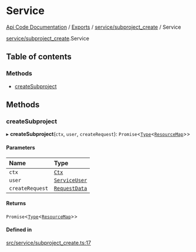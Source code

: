 # Service
 
[Api Code Documentation](../README.md) / [Exports](../modules.md) / [service/subproject\_create](../modules/service_subproject_create.md) / Service

[service/subproject\_create](../modules/service_subproject_create.md).Service

## Table of contents

### Methods

- [createSubproject](service_subproject_create.Service.md#createsubproject)

## Methods

### createSubproject

▸ **createSubproject**(`ctx`, `user`, `createRequest`): `Promise`\<[`Type`](../modules/result.md#type)\<[`ResourceMap`](../modules/service_domain_ResourceMap.md#resourcemap)\>\>

#### Parameters

| Name | Type |
| :------ | :------ |
| `ctx` | [`Ctx`](lib_ctx.Ctx.md) |
| `user` | [`ServiceUser`](service_domain_organization_service_user.ServiceUser.md) |
| `createRequest` | [`RequestData`](service_domain_workflow_subproject_create.RequestData.md) |

#### Returns

`Promise`\<[`Type`](../modules/result.md#type)\<[`ResourceMap`](../modules/service_domain_ResourceMap.md#resourcemap)\>\>

#### Defined in

[src/service/subproject_create.ts:17](https://github.com/openkfw/TruBudget/blob/2e83742/api/src/service/subproject_create.ts#L17)
